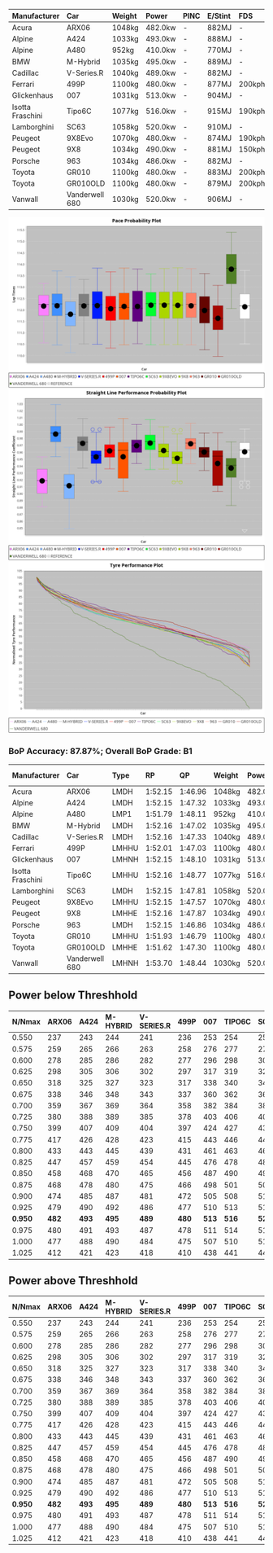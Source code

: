 | Manufacturer     | Car            | Weight | Power   | PINC    | E/Stint | FDS     |
|:-|:-|:-|:-|:-|:-|:-|
| Acura            | ARX06          | 1048kg | 482.0kw |    -    | 882MJ   |    -    |
| Alpine           | A424           | 1033kg | 493.0kw |    -    | 888MJ   |    -    |
| Alpine           | A480           | 952kg  | 410.0kw |    -    | 770MJ   |    -    |
| BMW              | M-Hybrid       | 1035kg | 495.0kw |    -    | 889MJ   |    -    |
| Cadillac         | V-Series.R     | 1040kg | 489.0kw |    -    | 882MJ   |    -    |
| Ferrari          | 499P           | 1100kg | 480.0kw |    -    | 877MJ   | 200kph  |
| Glickenhaus      | 007            | 1031kg | 513.0kw |    -    | 904MJ   |    -    |
| Isotta Fraschini | Tipo6C         | 1077kg | 516.0kw |    -    | 915MJ   | 190kph  |
| Lamborghini      | SC63           | 1058kg | 520.0kw |    -    | 910MJ   |    -    |
| Peugeot          | 9X8Evo         | 1070kg | 480.0kw |    -    | 874MJ   | 190kph  |
| Peugeot          | 9X8            | 1034kg | 490.0kw |    -    | 881MJ   | 150kph  |
| Porsche          | 963            | 1034kg | 486.0kw |    -    | 882MJ   |    -    |
| Toyota           | GR010          | 1100kg | 480.0kw |    -    | 883MJ   | 200kph  |
| Toyota           | GR010OLD       | 1100kg | 480.0kw |    -    | 879MJ   | 200kph  |
| Vanwall          | Vanderwell 680 | 1030kg | 520.0kw |    -    | 906MJ   |    -    |

![PACECHART](./IMG/AUTO.png)
![STRAIGHTLINEPERFORMANCECHART](./IMG/AUTO_sp.png)
![TYREPERFORMANCECHART](./IMG/AUTO_tw.png)

### BoP Accuracy: 87.87%; Overall BoP Grade: B1
| Manufacturer     | Car            | Type  | RP      | QP      | Weight | Power¹  | Threshhold | PINC    | Power²   | E/Stint | AVG Vmax  | FDS     | RDLC | L/Stint | BOP-Grade | Model Accuracy | Model Points | Match%  | SimDiff |
|:-|:-|:-|:-|:-|:-|:-|:-|:-|:-|:-|:-|:-|:-|:-|:-|:-|:-|:-|:-|
| Acura            | ARX06          | LMDH  | 1:52.15 | 1:46.96 | 1048kg | 482.0kw | 0.0kph     |    -    | 482.00kw |  882MJ  | 276.08kph |    -    | 1.02 | 34      | +C1       | 100.00%        | 996          | 78.78%  | #       |
| Alpine           | A424           | LMDH  | 1:52.15 | 1:47.32 | 1033kg | 493.0kw | 0.0kph     |    -    | 493.00kw |  888MJ  | 288.00kph |    -    | 1.02 | 34      | ~A1       | 100.00%        | 946          | 98.77%  | #       |
| Alpine           | A480           | LMP1  | 1:51.79 | 1:48.11 |  952kg | 410.0kw | 0.0kph     |    -    | 410.00kw |  770MJ  | 273.42kph |    -    | 0.98 | 32      | -B1       | 97.08%         | 1727         | 85.58%  | ±0.36s  |
| BMW              | M-Hybrid       | LMDH  | 1:52.16 | 1:47.02 | 1035kg | 495.0kw | 0.0kph     |    -    | 495.00kw |  889MJ  | 286.12kph |    -    | 1.02 | 34      | -A2       | 100.00%        | 1998         | 90.13%  | #       |
| Cadillac         | V-Series.R     | LMDH  | 1:52.16 | 1:47.33 | 1040kg | 489.0kw | 0.0kph     |    -    | 489.00kw |  882MJ  | 282.15kph |    -    | 1.02 | 34      | ~A1       | 98.11%         | 3991         | 96.97%  | ±2.26s  |
| Ferrari          | 499P           | LMHHU | 1:52.01 | 1:47.03 | 1100kg | 480.0kw | 0.0kph     |    -    | 480.00kw |  877MJ  | 279.85kph | 200kph  | 0.99 | 34      | ~A1       | 98.72%         | 4180         | 95.24%  | ±2.99s  |
| Glickenhaus      | 007            | LMHNH | 1:52.15 | 1:48.10 | 1031kg | 513.0kw | 0.0kph     |    -    | 513.00kw |  904MJ  | 285.30kph |    -    | 0.97 | 34      | ~A1       | 94.07%         | 2174         | 97.75%  | #       |
| Isotta Fraschini | Tipo6C         | LMHHU | 1:52.16 | 1:48.77 | 1077kg | 516.0kw | 0.0kph     |    -    | 516.00kw |  915MJ  | 285.80kph | 190kph  | 1.02 | 34      | +C1       | 97.73%         | 129          | 78.42%  | #       |
| Lamborghini      | SC63           | LMDH  | 1:52.15 | 1:47.81 | 1058kg | 520.0kw | 0.0kph     |    -    | 520.00kw |  910MJ  | 287.60kph |    -    | 1.03 | 34      | ~A1       | 100.00%        | 784          | 96.01%  | #       |
| Peugeot          | 9X8Evo         | LMHHU | 1:52.15 | 1:47.57 | 1070kg | 480.0kw | 0.0kph     |    -    | 480.00kw |  874MJ  | 281.33kph | 190kph  | 0.99 | 34      | ~A1       | 100.00%        | 636          | 100.00% | #       |
| Peugeot          | 9X8            | LMHHE | 1:52.16 | 1:47.87 | 1034kg | 490.0kw | 0.0kph     |    -    | 490.00kw |  881MJ  | 281.72kph | 150kph  | 1.03 | 34      | ~A1       | 99.28%         | 4250         | 100.00% | ±2.77s  |
| Porsche          | 963            | LMDH  | 1:52.15 | 1:46.86 | 1034kg | 486.0kw | 0.0kph     |    -    | 486.00kw |  882MJ  | 285.16kph |    -    | 1.02 | 34      | ~A1       | 99.91%         | 11713        | 100.00% | ±1.73s  |
| Toyota           | GR010          | LMHHU | 1:51.93 | 1:46.79 | 1100kg | 480.0kw | 0.0kph     |    -    | 480.00kw |  883MJ  | 279.49kph | 200kph  | 1.00 | 34      | -A2       | 99.90%         | 3123         | 91.02%  | ±2.65s  |
| Toyota           | GR010OLD       | LMHHE | 1:51.62 | 1:47.30 | 1100kg | 480.0kw | 0.0kph     |    -    | 480.00kw |  879MJ  | 277.19kph | 200kph  | 1.00 | 34      | -C2       | 100.00%        | 730          | 71.24%  | ±2.75s  |
| Vanwall          | Vanderwell 680 | LMHNH | 1:53.70 | 1:48.44 | 1030kg | 520.0kw | 0.0kph     |    -    | 520.00kw |  906MJ  | 283.53kph |    -    | 1.02 | 34      | +Ω1       | 95.99%         | 527          | 38.13%  | ±2.54s  |

## Power below Threshhold
| N/Nmax    | ARX06   | A424    | M-HYBRID | V-SERIES.R | 499P    | 007     | TIPO6C  | SC63    | 9X8EVO  | 9X8     | 963     | GR010   | GR010OLD | VANDERWELL 680 | ​     | RPM      | A480    |
|:-|:-|:-|:-|:-|:-|:-|:-|:-|:-|:-|:-|:-|:-|:-|:-|:-|:-|
|  0.550    |  237    |  243    |  244     |  241       |  236    |  253    |  254    |  256    |  236    |  241    |  239    |  236    |  236     |  256           |  ​    |   --     |   -     |
|  0.575    |  259    |  265    |  266     |  263       |  258    |  276    |  277    |  279    |  258    |  264    |  261    |  258    |  258     |  279           |  ​    |   --     |   -     |
|  0.600    |  278    |  285    |  286     |  282       |  277    |  296    |  298    |  300    |  277    |  283    |  281    |  277    |  277     |  300           |  ​    |   --     |   -     |
|  0.625    |  298    |  305    |  306     |  302       |  297    |  317    |  319    |  322    |  297    |  303    |  301    |  297    |  297     |  322           |  ​    |   --     |   -     |
|  0.650    |  318    |  325    |  327     |  323       |  317    |  338    |  340    |  343    |  317    |  324    |  321    |  317    |  317     |  343           |  ​    |   --     |   -     |
|  0.675    |  338    |  346    |  348     |  343       |  337    |  360    |  362    |  365    |  337    |  344    |  341    |  337    |  337     |  365           |  ​    |   --     |   -     |
|  0.700    |  359    |  367    |  369     |  364       |  358    |  382    |  384    |  387    |  358    |  365    |  362    |  358    |  358     |  387           |  ​    |   --     |   -     |
|  0.725    |  380    |  388    |  389     |  385       |  378    |  403    |  406    |  409    |  378    |  386    |  383    |  378    |  378     |  409           |  ​    |   --     |   -     |
|  0.750    |  399    |  407    |  409     |  404       |  397    |  424    |  427    |  430    |  397    |  405    |  402    |  397    |  397     |  430           |  ​    |   --     |   -     |
|  0.775    |  417    |  426    |  428     |  423       |  415    |  443    |  446    |  449    |  415    |  424    |  420    |  415    |  415     |  449           |  ​    |  5000    |  241    |
|  0.800    |  433    |  443    |  445     |  439       |  431    |  461    |  463    |  467    |  431    |  440    |  436    |  431    |  431     |  467           |  ​    |  5500    |  284    |
|  0.825    |  447    |  457    |  459     |  454       |  445    |  476    |  478    |  482    |  445    |  455    |  451    |  445    |  445     |  482           |  ​    |  6000    |  318    |
|  0.850    |  458    |  468    |  470     |  465       |  456    |  487    |  490    |  494    |  456    |  466    |  462    |  456    |  456     |  494           |  ​    |  6500    |  359    |
|  0.875    |  468    |  478    |  480     |  475       |  466    |  498    |  501    |  505    |  466    |  476    |  472    |  466    |  466     |  505           |  ​    |  7000    |  401    |
|  0.900    |  474    |  485    |  487     |  481       |  472    |  505    |  508    |  512    |  472    |  482    |  478    |  472    |  472     |  512           |  ​    |  7500    |  411    |
|  0.925    |  479    |  490    |  492     |  486       |  477    |  510    |  513    |  517    |  477    |  487    |  483    |  477    |  477     |  517           |  ​    |  8000    |  407    |
| **0.950** | **482** | **493** | **495**  | **489**    | **480** | **513** | **516** | **520** | **480** | **490** | **486** | **480** | **480**  | **520**        | **​** | **8500** | **410** |
|  0.975    |  480    |  491    |  493     |  487       |  478    |  511    |  514    |  518    |  478    |  488    |  484    |  478    |  478     |  518           |  ​    |  9000    |  205    |
|  1.000    |  477    |  488    |  490     |  484       |  475    |  507    |  510    |  514    |  475    |  485    |  481    |  475    |  475     |  514           |  ​    |   --     |   -     |
|  1.025    |  412    |  421    |  423     |  418       |  410    |  438    |  441    |  444    |  410    |  419    |  415    |  410    |  410     |  444           |  ​    |   --     |   -     |

## Power above Threshhold
| N/Nmax    | ARX06   | A424    | M-HYBRID | V-SERIES.R | 499P    | 007     | TIPO6C  | SC63    | 9X8EVO  | 9X8     | 963     | GR010   | GR010OLD | VANDERWELL 680 | ​     | RPM      | A480    |
|:-|:-|:-|:-|:-|:-|:-|:-|:-|:-|:-|:-|:-|:-|:-|:-|:-|:-|
|  0.550    |  237    |  243    |  244     |  241       |  236    |  253    |  254    |  256    |  236    |  241    |  239    |  236    |  236     |  256           |  ​    |   --     |   -     |
|  0.575    |  259    |  265    |  266     |  263       |  258    |  276    |  277    |  279    |  258    |  264    |  261    |  258    |  258     |  279           |  ​    |   --     |   -     |
|  0.600    |  278    |  285    |  286     |  282       |  277    |  296    |  298    |  300    |  277    |  283    |  281    |  277    |  277     |  300           |  ​    |   --     |   -     |
|  0.625    |  298    |  305    |  306     |  302       |  297    |  317    |  319    |  322    |  297    |  303    |  301    |  297    |  297     |  322           |  ​    |   --     |   -     |
|  0.650    |  318    |  325    |  327     |  323       |  317    |  338    |  340    |  343    |  317    |  324    |  321    |  317    |  317     |  343           |  ​    |   --     |   -     |
|  0.675    |  338    |  346    |  348     |  343       |  337    |  360    |  362    |  365    |  337    |  344    |  341    |  337    |  337     |  365           |  ​    |   --     |   -     |
|  0.700    |  359    |  367    |  369     |  364       |  358    |  382    |  384    |  387    |  358    |  365    |  362    |  358    |  358     |  387           |  ​    |   --     |   -     |
|  0.725    |  380    |  388    |  389     |  385       |  378    |  403    |  406    |  409    |  378    |  386    |  383    |  378    |  378     |  409           |  ​    |   --     |   -     |
|  0.750    |  399    |  407    |  409     |  404       |  397    |  424    |  427    |  430    |  397    |  405    |  402    |  397    |  397     |  430           |  ​    |   --     |   -     |
|  0.775    |  417    |  426    |  428     |  423       |  415    |  443    |  446    |  449    |  415    |  424    |  420    |  415    |  415     |  449           |  ​    |  5000    |  241    |
|  0.800    |  433    |  443    |  445     |  439       |  431    |  461    |  463    |  467    |  431    |  440    |  436    |  431    |  431     |  467           |  ​    |  5500    |  284    |
|  0.825    |  447    |  457    |  459     |  454       |  445    |  476    |  478    |  482    |  445    |  455    |  451    |  445    |  445     |  482           |  ​    |  6000    |  318    |
|  0.850    |  458    |  468    |  470     |  465       |  456    |  487    |  490    |  494    |  456    |  466    |  462    |  456    |  456     |  494           |  ​    |  6500    |  359    |
|  0.875    |  468    |  478    |  480     |  475       |  466    |  498    |  501    |  505    |  466    |  476    |  472    |  466    |  466     |  505           |  ​    |  7000    |  401    |
|  0.900    |  474    |  485    |  487     |  481       |  472    |  505    |  508    |  512    |  472    |  482    |  478    |  472    |  472     |  512           |  ​    |  7500    |  411    |
|  0.925    |  479    |  490    |  492     |  486       |  477    |  510    |  513    |  517    |  477    |  487    |  483    |  477    |  477     |  517           |  ​    |  8000    |  407    |
| **0.950** | **482** | **493** | **495**  | **489**    | **480** | **513** | **516** | **520** | **480** | **490** | **486** | **480** | **480**  | **520**        | **​** | **8500** | **410** |
|  0.975    |  480    |  491    |  493     |  487       |  478    |  511    |  514    |  518    |  478    |  488    |  484    |  478    |  478     |  518           |  ​    |  9000    |  205    |
|  1.000    |  477    |  488    |  490     |  484       |  475    |  507    |  510    |  514    |  475    |  485    |  481    |  475    |  475     |  514           |  ​    |   --     |   -     |
|  1.025    |  412    |  421    |  423     |  418       |  410    |  438    |  441    |  444    |  410    |  419    |  415    |  410    |  410     |  444           |  ​    |   --     |   -     |
